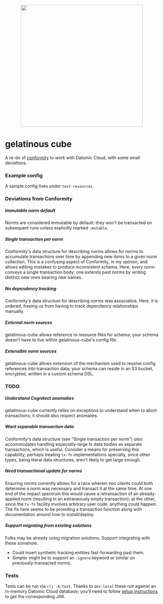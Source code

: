 <p align="center">
  <img width="400" src="public/gelatinous-cube.png">
</p>

# gelatinous cube

A re-do of [conformity](https://github.com/avescodes/conformity) to
work with Datomic Cloud, with some small deviations.

### Example config

A sample config lives under `test-resources`.

### Deviations from Conformity

##### Immutable norm default
  Norms are considered immutable by default: they won't be transacted
  on subsequent runs unless explicitly marked `:mutable`.

##### Single transaction per norm
  Conformity's data structure for describing norms allows for norms to
  accumulate transactions over time by appending new items to a given
  norm collection. This is a confusing aspect of Conformity, in my
  opinion, and allows editing mistakes to produce inconsistent schema.
  Here, every norm conveys a single transaction body; one extends past
  norms by writing distinct new ones bearing new names.

##### No dependency tracking
  Conformity's data structure for describing norms was associative.
  Here, it is ordered, freeing us from having to track dependency
  relationships manually.

##### External norm sources
  gelatinous-cube allows reference to resource files for schema; your
  schema doesn't have to live within gelatinous-cube's config file.

##### Extensible norm sources
  gelatinous-cube allows extension of the mechanism used to resolve
  config references into transaction data; your schema can reside in
  an S3 bucket, encrypted, written in a custom schema DSL.
  
### TODO

##### Understand Cognitect anomalies
  gelatinous-cube currently relies on exceptions to understand when to
  abort transactions; it should also respect anomalies.

##### Want separable transaction data
  Conformity's data structure (see "Single transaction per norm")
  *also* accommodates handling especially-large tx data bodies as
  separate transactions, which is useful. Consider a means for
  preserving this capability; perhaps treating `tx-fn` implementations
  specially, since other types, being literal data structures, aren't
  likely to get large enough.

##### Need transactional update for norms
  Ensuring norms currently allows for a race wherein two clients could
  both determine a norm was necessary and transact it at the same
  time. At one end of the impact spectrum this would cause a
  retransaction of an already-applied norm (resulting in an
  extraneously empty transaction); at the other, since the `tx-fn`
  facility involves arbitrary user code, anything could happen. The
  fix here seems to be providing a transaction function along with
  documentation around how to install/deploy.
  
##### Support migrating from existing solutions
  Folks may be already using migration solutions. Support integrating
  with these somehow.
  - Could insert synthetic tracking entities fast-forwarding past them.
  - Simpler might be to support an `:ignore` keyword or similar on
    previously-transacted norms.

### Tests

Tests can be run via `clj -A:test`. Thanks to `dev-local` these run
against an in-memory Datomic Cloud database; you'll need to follow
[setup instructions](https://docs.datomic.com/cloud/dev-local.html) to
get the corresponding JAR.

